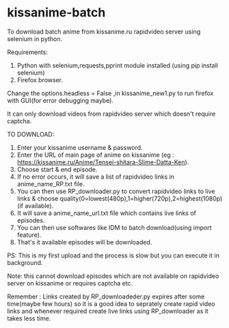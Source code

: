 # kissanime-batch
To download batch anime from kissanime.ru rapidvideo server using selenium in python.

Requirements:
1. Python with selenium,requests,pprint module installed (using pip install selenium)
2. Firefox browser.

Change the options.headless = False ,in kissanime_new1.py to run firefox with GUI(for error debugging maybe).

It can only download videos from rapidvideo server which doesn't require captcha.

TO DOWNLOAD:
1. Enter your kissanime username & password.
2. Enter the URL of main page of anime on kissanime (eg : https://kissanime.ru/Anime/Tensei-shitara-Slime-Datta-Ken).
3. Choose start & end episode.
4. If no error occurs, it will save a list of rapidvideo links in anime_name_RP.txt file.
5. You can then use RP_downloader.py to convert rapidvideo links to live links & choose quality(0=lowest(480p),1=higher(720p),2=highest(1080p) (if available).
6. It will save a anime_name_url.txt file which contains live links of episodes.
7. You can then use softwares like IDM to batch download(using import feature).
8. That's it available episodes will be downloaded.

PS: This is my first upload and the process is slow but you can execute it in background.

Note: this cannot download episodes which are not available on rapidvideo server on kissanime or requires captcha etc.

Remember : Links created by RP_downloadeder.py expires after some time(maybe few hours) so it is a good idea to seprately create rapid video links and whenever required create live links using RP_downloader as it takes less time.
